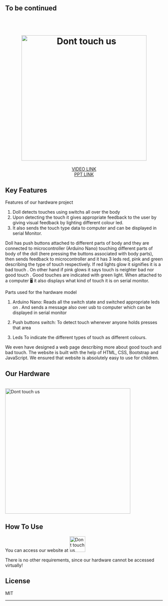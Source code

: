 <h2>To be continued</h2>
<h1 align="center">
  <br>
  <a href="https://sushreesatarupa.github.io/Good-touch--Bad-touch/"><img src="https://github.com/Sushreesatarupa/Good-touch--Bad-touch/blob/main/assets/images/logo.png" alt="Dont touch us" width="400"></a>
  <br>
</h1>

<p align="center">
  <a href="https://youtu.be/TZodPAPkXdg">
    VIDEO LINK
  </a>
  <br>
  <a href="https://docs.google.com/presentation/d/1oACuDFwWLvvECeBl6OqBkDbONGBA3xDOGbMor4F9TEQ/edit?usp=sharing">
    PPT LINK
  </a>
  
</p>


## Key Features

Features of our hardware project
1. Doll detects touches using switchs all over the body 
2. Upon detecting the touch it gives appropriate feedback to the user by giving visual feedback by lighting different colour led.
3. It also sends the touch type data to computer and can be displayed in serial Monitor.

Doll has push buttons attached to different parts of body and they are connected to microcontroller (Arduino Nano) touching different parts of body of the doll (here pressing the buttons associated with body parts), then sends feedback to microcontroller and it has 3 leds red, pink and green describing the type of touch respectively. 
If red lights glow it signifies it is a bad touch .
On other hand if pink glows it says touch is neighter bad nor good touch .
Good touches are indicated with green light.
When attached to a computer 🖥️ it also displays what kind of touch it is on serial monitor.

Parts used for the hardware model
1. Arduino Nano:
Reads all the switch state and switched appropriate leds on . And sends a message also over usb to computer which can be displayed in serial  monitor

2. Push buttons switch:
 To detect touch whenever anyone holds presses that area

3. Leds
To indicate the different types of touch as different colours.

We even have designed a web page describing more about good touch and bad touch. The website is built with the help of HTML, CSS, Bootstrap and JavaScript. We ensured that website is absolutely easy to use for children.


## Our Hardware
<br>
  <a href="https://https://sushreesatarupa.github.io/Good-touch--Bad-touch/"><img src="https://github.com/Sushreesatarupa/Good-touch--Bad-touch/blob/main/assets/images/1.jpg" alt="Dont touch us" width="400"></a>
  <br>
  
## How To Use

You can access our website at <a href="https://sushreesatarupa.github.io/Good-touch--Bad-touch/"><img src="https://github.com/Sushreesatarupa/Good-touch--Bad-touch/blob/main/assets/images/logo.png" alt="Dont touch us" width="50"></a>

There is no other requirements, since our hardware cannot be accessed virtually!

## License

MIT

---
